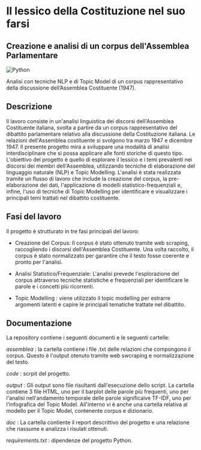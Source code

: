 # Il lessico della Costituzione nel suo farsi
## Creazione e analisi di un corpus dell'Assemblea Parlamentare

![Python](https://img.shields.io/badge/Lang-Python-blue)

Analisi con tecniche NLP e di Topic Model di un corpus rappresentativo della discussione dell’Assemblea Costituente (1947).

## Descrizione 

Il lavoro consiste in un'analisi linguistica dei discorsi dell'Assemblea Costituente italiana, svolta a partire da un corpus rappresentativo del dibattito parlamentare relativo alla discussione della Costituzione italiana. Le relazioni dell'Assemblea costituente si svolgono tra marzo 1947 e dicembre 1947. Il presente progetto mira a sviluppare una modalità di analisi interdisciplinare che si possa applicare alle fonti storiche di questo tipo. L'obiettivo del progetto è quello di esplorare il lessico e i temi prevalenti nei discorsi dei membri dell'Assemblea, utilizzando tecniche di elaborazione del linguaggio naturale (NLP) e Topic Modelling. L'analisi è stata realizzata tramite un flusso di lavoro che include la creazione del corpus, la pre-elaborazione dei dati, l'applicazione di modelli statistico-frequenziali e, infine, l'uso di tecniche di Topic Modelling per identificare e visualizzare i principali temi trattati nel dibattito costituente.

## Fasi del lavoro 
Il progetto è strutturato in tre fasi principali del lavoro:

* Creazione del Corpus:  Il corpus è stato ottenuto tramite web scraping, raccogliendo i discorsi dell'Assemblea Costituente. Una volta raccolto, il corpus è stato normalizzato per garantire che il testo fosse coerente e pronto per l'analisi.

* Analisi Statistico/Frequenziale: L'analisi prevede l'esplorazione del corpus attraverso tecniche statistiche e frequenziali per identificare le parole e i concetti più ricorrenti.

* Topic Modelling : viene utilizzato il topic modelling per estrarre argomenti latenti e capire le principali tematiche trattate nel dibattito.

## Documentazione 
La repository contiene i seguenti documenti e le seguenti cartelle:

*assemblea* : la cartella contiene i file .txt delle relazioni che compongono il corpus. Questo è l'output otenuto tramite web swcraping e normalizzazione del testo. 

*code* : scrpit del progetto.

*output* : Gli output sono file risultanti dall'esecuzione dello script. La cartella contiene 3 file HTML, uno per il barplot delle parole più frequenti, uno per l'analisi nell'andamento temporale delle parole significaive TF-IDF, uno per l'infografica del Topic Model. All'interno vi è anche una cartella relativa al modello per il Topic Model, contenente corpus e dizionario.

*doc* : La cartella contiente il report descrittivo del progetto e una relazione che riassume e analizza i risulati ottenuti. 

*requirements.txt* : dipendenze del progetto Python.
